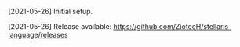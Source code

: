 [2021-05-26] Initial setup.

[2021-05-26] Release available: https://github.com/ZiotecH/stellaris-language/releases
